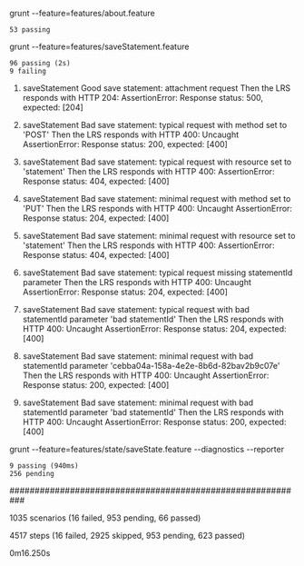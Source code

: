 grunt --feature=features/about.feature

    53 passing


grunt --feature=features/saveStatement.feature

    96 passing (2s)
    9 failing

  1) saveStatement Good save statement: attachment request Then the LRS responds with HTTP 204:
     AssertionError: Response status: 500, expected: [204]

  2) saveStatement Bad save statement: typical request with method set to 'POST' Then the LRS responds with HTTP 400:
     Uncaught AssertionError: Response status: 200, expected: [400]

  3) saveStatement Bad save statement: typical request with resource set to 'statement' Then the LRS responds with HTTP 400:
     AssertionError: Response status: 404, expected: [400]

  4) saveStatement Bad save statement: minimal request with method set to 'PUT' Then the LRS responds with HTTP 400:
     Uncaught AssertionError: Response status: 204, expected: [400]

  5) saveStatement Bad save statement: minimal request with resource set to 'statement' Then the LRS responds with HTTP 400:
     AssertionError: Response status: 404, expected: [400]

  6) saveStatement Bad save statement: typical request missing statementId parameter Then the LRS responds with HTTP 400:
     Uncaught AssertionError: Response status: 204, expected: [400]

  7) saveStatement Bad save statement: typical request with bad statementId parameter 'bad statementId' Then the LRS responds with HTTP 400:
     Uncaught AssertionError: Response status: 204, expected: [400]

  8) saveStatement Bad save statement: minimal request with bad statementId parameter 'cebba04a-158a-4e2e-8b6d-82bav2b9c07e' Then the LRS responds with HTTP 400:
     Uncaught AssertionError: Response status: 200, expected: [400]

  9) saveStatement Bad save statement: minimal request with bad statementId parameter 'bad statementId' Then the LRS responds with HTTP 400:
     Uncaught AssertionError: Response status: 200, expected: [400]

grunt --feature=features/state/saveState.feature --diagnostics --reporter

    9 passing (940ms)
    256 pending




###########################################################

1035 scenarios (16 failed, 953 pending, 66 passed)

4517 steps (16 failed, 2925 skipped, 953 pending, 623 passed)

0m16.250s
